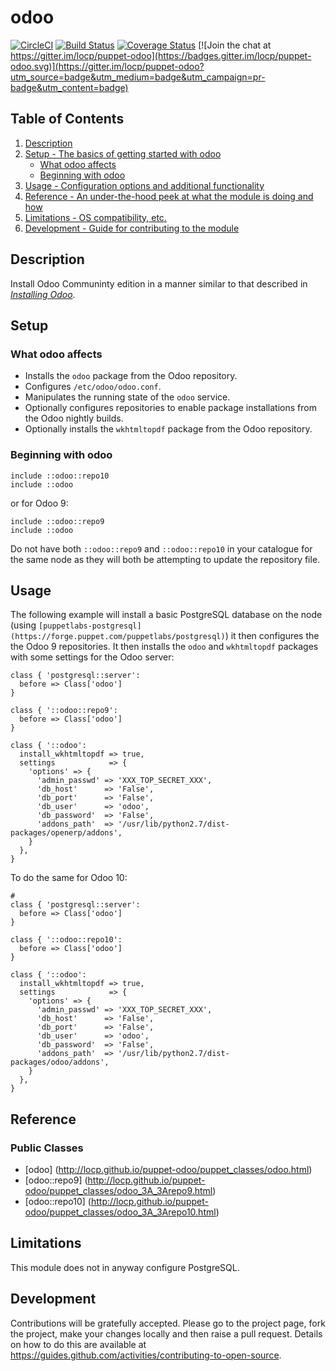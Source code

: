# odoo

[![CircleCI](https://circleci.com/gh/locp/puppet-odoo/tree/master.svg?style=svg)](https://circleci.com/gh/locp/puppet-odoo/tree/master)
[![Build Status](https://travis-ci.org/locp/puppet-odoo.png?branch=master)](https://travis-ci.org/locp/puppet-odoo)
[![Coverage Status](https://coveralls.io/repos/github/locp/puppet-odoo/badge.svg?branch=master)](https://coveralls.io/github/locp/puppet-odoo?branch=master)
[![Join the chat at https://gitter.im/locp/puppet-odoo](https://badges.gitter.im/locp/puppet-odoo.svg)](https://gitter.im/locp/puppet-odoo?utm_source=badge&utm_medium=badge&utm_campaign=pr-badge&utm_content=badge)

## Table of Contents

1. [Description](#description)
1. [Setup - The basics of getting started with odoo](#setup)
    * [What odoo affects](#what-odoo-affects)
    * [Beginning with odoo](#beginning-with-odoo)
1. [Usage - Configuration options and additional functionality](#usage)
1. [Reference - An under-the-hood peek at what the module is doing and how](#reference)
1. [Limitations - OS compatibility, etc.](#limitations)
1. [Development - Guide for contributing to the module](#development)

## Description

Install Odoo Communinty edition in a manner similar to that described in
*[Installing Odoo](https://www.odoo.com/documentation/9.0/setup/install.html)*.

## Setup

### What odoo affects

* Installs the `odoo` package from the Odoo repository.
* Configures `/etc/odoo/odoo.conf`.
* Manipulates the running state of the `odoo` service.
* Optionally configures repositories to enable package installations from
  the Odoo nightly builds.
* Optionally installs the `wkhtmltopdf` package from the Odoo repository.

### Beginning with odoo

```puppet
include ::odoo::repo10
include ::odoo
```

or for Odoo 9:

```puppet
include ::odoo::repo9
include ::odoo
```

Do not have both `::odoo::repo9` and `::odoo::repo10` in your catalogue for
the same node as they will both be attempting to update the repository file.

## Usage

The following example will install a basic PostgreSQL database on the
node (using
`[puppetlabs-postgresql](https://forge.puppet.com/puppetlabs/postgresql)`)
it then configures the the Odoo 9 repositories.  It then installs the
`odoo` and `wkhtmltopdf` packages with some settings for the Odoo
server:

```puppet
class { 'postgresql::server':
  before => Class['odoo']
}

class { '::odoo::repo9':
  before => Class['odoo']
}

class { '::odoo':
  install_wkhtmltopdf => true,
  settings            => {
    'options' => {
      'admin_passwd' => 'XXX_TOP_SECRET_XXX',
      'db_host'      => 'False',
      'db_port'      => 'False',
      'db_user'      => 'odoo',
      'db_password'  => 'False',
      'addons_path'  => '/usr/lib/python2.7/dist-packages/openerp/addons',
    }
  },
}
```

To do the same for Odoo 10:

```puppet
#
class { 'postgresql::server':
  before => Class['odoo']
}

class { '::odoo::repo10':
  before => Class['odoo']
}

class { '::odoo':
  install_wkhtmltopdf => true,
  settings            => {
    'options' => {
      'admin_passwd' => 'XXX_TOP_SECRET_XXX',
      'db_host'      => 'False',
      'db_port'      => 'False',
      'db_user'      => 'odoo',
      'db_password'  => 'False',
      'addons_path'  => '/usr/lib/python2.7/dist-packages/odoo/addons',
    }
  },
}
```

## Reference

### Public Classes

* [odoo]
  (http://locp.github.io/puppet-odoo/puppet_classes/odoo.html)
* [odoo::repo9]
  (http://locp.github.io/puppet-odoo/puppet_classes/odoo_3A_3Arepo9.html)
* [odoo::repo10]
  (http://locp.github.io/puppet-odoo/puppet_classes/odoo_3A_3Arepo10.html)

## Limitations

This module does not in anyway configure PostgreSQL.

## Development

Contributions will be gratefully accepted. Please go to the project page, fork
the project, make your changes locally and then raise a pull request. Details
on how to do this are available at
https://guides.github.com/activities/contributing-to-open-source.
